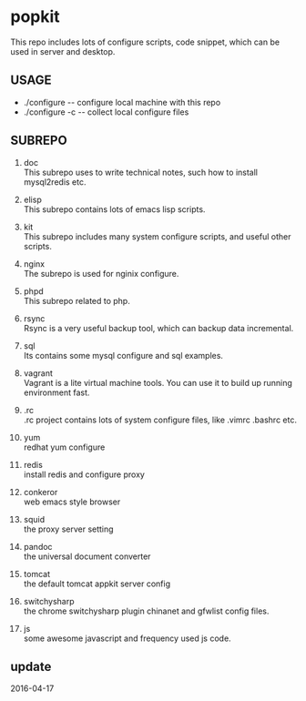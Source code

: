 popkit
=========
This repo includes lots of configure scripts, code snippet, which can be used in server and desktop.

## USAGE
* ./configure   -- configure local machine with this repo
* ./configure -c  -- collect local configure files

## SUBREPO
1. doc  
   This subrepo uses to write technical notes, such how to install
   mysql2redis etc.
   
2. elisp  
   This subrepo contains lots of emacs lisp scripts.
   
3. kit  
   This subrepo includes many system configure scripts, and useful
   other scripts.
   
4. nginx  
   The subrepo is used for nginix configure.

5. phpd  
   This subrepo related to php.
   
6. rsync  
   Rsync is a very useful backup tool, which can backup data
   incremental.
   
7. sql  
   Its contains some mysql configure and sql examples.
   
8. vagrant  
   Vagrant is a lite virtual machine tools. You can use it to build up
   running environment fast.
9. .rc  
   .rc project contains lots of system configure files, like .vimrc
   .bashrc etc.

10. yum  
   redhat yum configure

11. redis  
    install redis and configure proxy

12. conkeror  
    web emacs style browser

13. squid  
    the proxy server setting

14. pandoc  
    the universal document converter

15. tomcat  
    the default tomcat appkit server config

16. switchysharp  
    the chrome switchysharp plugin chinanet and gfwlist config files.

17. js  
    some awesome javascript and frequency used js code.

## update
2016-04-17
